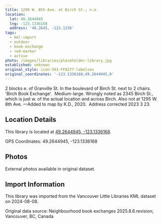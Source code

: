 ```yaml
---
title: 1299 W. 8th Ave. at Birch St.; n.e.
location:
  lat: 49.2644945
  lng: -123.1336168
  address: '49.2645, -123.1336'
tags:
  - kml-import
  - outdoor
  - book-exchange
  - red-marker
  - active
photo: /images/libraries/placeholder-library.jpg
established: unknown
original_style: icon-503-FF8277-labelson
original_coordinates: '-123.1336168,49.2644945,0'
---
```

2 blocks e. of Granville St.
In the boulevard of Birch St. next to 2 chairs.
'Birch Book Exchange'.  Medium-large.
Wrongly noted as 2345 Birch St., which is just w. of the actual location and across Birch.
Also not at 1295 W. 8th Ave.
—Added to map by K.D., 2020.  
Address corrected 2023 3 23.

## Location Details

This library is located at [49.2644945, -123.1336168](https://www.google.com/maps?q=49.2644945,-123.1336168).

GPS Coordinates: 49.2644945, -123.1336168

## Photos

External photos available in original dataset.

## Import Information

This library was imported from the Vancouver Little Libraries KML dataset on 2024-08-08.

Original data source: Neighbourhood book exchanges 2025.8.6.revision; Vancouver, BC, Canada
